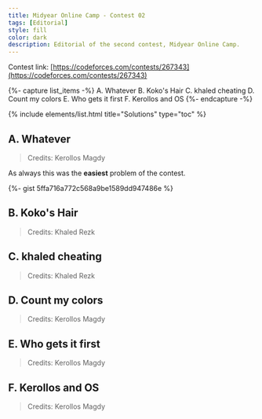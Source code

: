 ```yaml
---
title: Midyear Online Camp - Contest 02
tags: [Editorial]
style: fill
color: dark
description: Editorial of the second contest, Midyear Online Camp.
---
```


Contest link: [https://codeforces.com/contests/267343](https://codeforces.com/contests/267343)

{%- capture list_items -%}
A. Whatever
B. Koko's Hair
C. khaled cheating
D. Count my colors
E. Who gets it first
F. Kerollos and OS
{%- endcapture -%}

{% include elements/list.html title="Solutions" type="toc" %}

## A. Whatever

> Credits: Kerollos Magdy

As always this was the **easiest** problem of the contest.

{%- gist 5ffa716a772c568a9be1589dd947486e %}

## B. Koko's Hair

> Credits: Khaled Rezk

## C. khaled cheating

> Credits: Khaled Rezk

## D. Count my colors

> Credits: Kerollos Magdy

## E. Who gets it first

> Credits: Kerollos Magdy

## F. Kerollos and OS

> Credits: Kerollos Magdy

